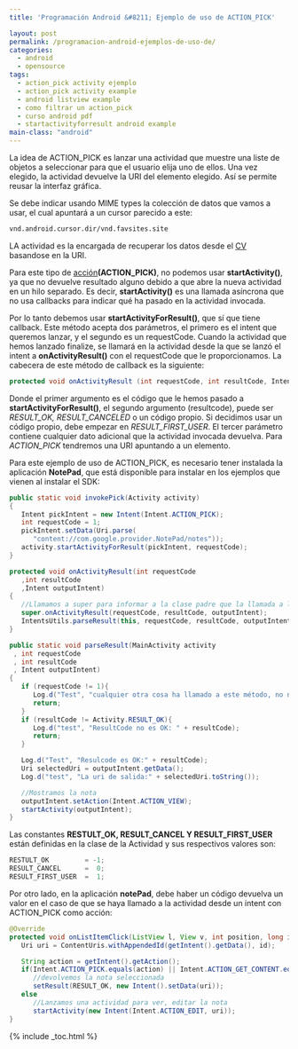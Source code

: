 ```yaml
---
title: 'Programación Android &#8211; Ejemplo de uso de ACTION_PICK'

layout: post
permalink: /programacion-android-ejemplos-de-uso-de/
categories:
  - android
  - opensource
tags:
  - action_pick activity ejemplo
  - action_pick activity example
  - android listview example
  - como filtrar un action_pick
  - curso android pdf
  - startactivityforresult android example
main-class: "android"
---
```

La idea de ACTION_PICK es lanzar una actividad que muestre una liste de objetos a seleccionar para que el usuario elija uno de ellos. Una vez elegido, la actividad devuelve la URI del elemento elegido. Así se permite reusar la interfaz gráfica.

Se debe indicar usando MIME types la colección de datos que vamos a usar, el cual apuntará a un cursor parecido a este:

```bash
vnd.android.cursor.dir/vnd.favsites.site
```


<!--ad-->

LA actividad es la encargada de recuperar los datos desde el [CV][1] basandose en la URI.

Para este tipo de [acción][2]**(ACTION_PICK)**, no podemos usar **startActivity()**, ya que no devuelve resultado alguno debido a que abre la nueva actividad en un hilo separado. Es decir, **startActivity()** es una llamada asíncrona que no usa callbacks para indicar qué ha pasado en la actividad invocada.

Por lo tanto debemos usar **startActivityForResult()**, que sí que tiene callback. Este método acepta dos parámetros, el primero es el intent que queremos lanzar, y el segundo es un requestCode. Cuando la actividad que hemos lanzado finalize, se llamará en la actividad desde la que se lanzó el intent a **onActivityResult()** con el requestCode que le proporcionamos. La cabecera de este método de callback es la siguiente:

```java
protected void onActivityResult (int requestCode, int resultCode, Intent data)

```

Donde el primer argumento es el código que le hemos pasado a **startActivityForResult()**, el segundo argumento (resultcode), puede ser *RESULT\_OK, RESULT\_CANCELED* o un código propio. Si decidimos usar un código propio, debe empezar en *RESULT\_FIRST\_USER*. El tercer parámetro contiene cualquier dato adicional que la actividad invocada devuelva. Para *ACTION_PICK* tendremos una URI apuntando a un elemento.

Para este ejemplo de uso de ACTION_PICK, es necesario tener instalada la aplicación **NotePad**, que está disponible para instalar en los ejemplos que vienen al instalar el SDK:

```java
public static void invokePick(Activity activity)
{
   Intent pickIntent = new Intent(Intent.ACTION_PICK);
   int requestCode = 1;
   pickIntent.setData(Uri.parse(
      "content://com.google.provider.NotePad/notes"));
   activity.startActivityForResult(pickIntent, requestCode);
}

protected void onActivityResult(int requestCode
   ,int resultCode
   ,Intent outputIntent)
{
   //Llamamos a super para informar a la clase padre que la llamada a la actividad a finalizado
   super.onActivityResult(requestCode, resultCode, outputIntent);
   IntentsUtils.parseResult(this, requestCode, resultCode, outputIntent);
}

public static void parseResult(MainActivity activity
 , int requestCode
 , int resultCode
 , Intent outputIntent)
{
   if (requestCode != 1){
      Log.d("Test", "cualquier otra cosa ha llamado a este método, no nosotros");
      return;
   }
   if (resultCode != Activity.RESULT_OK){
      Log.d("test", "ResultCode no es OK: " + resultCode);
      return;
   }

   Log.d("Test", "Resulcode es OK:" + resultCode);
   Uri selectedUri = outputIntent.getData();
   Log.d("test", "La uri de salida:" + selectedUri.toString());

   //Mostramos la nota
   outputIntent.setAction(Intent.ACTION_VIEW);
   startActivity(outputIntent);
}

```

Las constantes **RESTULT\_OK, RESULT\_CANCEL Y RESULT\_FIRST\_USER** están definidas en la clase de la Actividad y sus respectivos valores son:

```java
RESTULT_OK         = -1;
RESULT_CANCEL      =  0;  
RESULT_FIRST_USER  =  1;

```

Por otro lado, en la aplicación **notePad**, debe haber un código devuelva un valor en el caso de que se haya llamado a la actividad desde un intent con ACTION_PICK como acción:

```java
@Override
protected void onListItemClick(ListView l, View v, int position, long id){
   Uri uri = ContentUris.withAppendedId(getIntent().getData(), id);

   String action = getIntent().getAction();
   if(Intent.ACTION_PICK.equals(action) || Intent.ACTION_GET_CONTENT.equals(action))
      //devolvemos la nota seleccionada
      setResult(RESULT_OK, new Intent().setData(uri));
   else
      //Lanzamos una actividad para ver, editar la nota
      startActivity(new Intent(Intent.ACTION_EDIT, uri));
}

```



 [1]: /programacion-android-implementando-un
 [2]: /programacion-android-como-se-resuelven

{% include _toc.html %}
